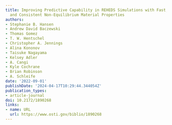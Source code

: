 ```yaml
---
title: Improving Predictive Capability in REHEDS Simulations with Fast, Accurate,
  and Consistent Non-Equilibrium Material Properties
authors:
- Stephanie B. Hansen
- Andrew David Baczewski
- Thomas Gomez
- T. W. Hentschel
- Christopher A. Jennings
- Alina Kononov
- Taisuke Nagayama
- Kelsey Adler
- A. Cangi
- Kyle Cochrane
- Brian Robinson
- A. Schleife
date: '2022-09-01'
publishDate: '2024-04-17T10:29:44.344054Z'
publication_types:
- article-journal
doi: 10.2172/1890268
links:
- name: URL
  url: https://www.osti.gov/biblio/1890268
---
```

